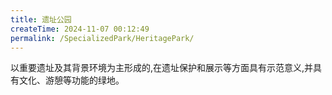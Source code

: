 ```yaml
---
title: 遗址公园
createTime: 2024-11-07 00:12:49
permalink: /SpecializedPark/HeritagePark/
---
```


以重要遗址及其背景环境为主形成的,在遗址保护和展示等方面具有示范意义,并具有文化、游憩等功能的绿地。